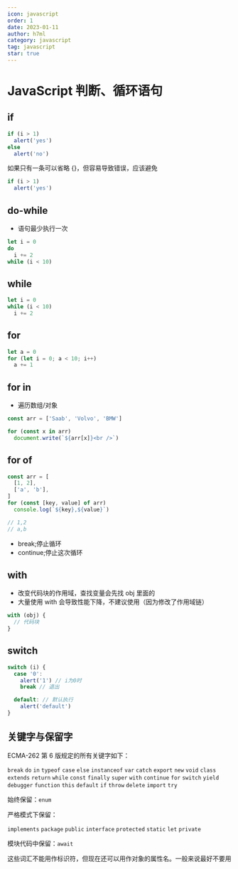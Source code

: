 ```yaml
---
icon: javascript
order: 1
date: 2023-01-11
author: h7ml
category: javascript
tag: javascript
star: true
---
```


# JavaScript 判断、循环语句

## if

```js
if (i > 1)
  alert('yes')
else
  alert('no')
```

如果只有一条可以省略 {}，但容易导致错误，应该避免

```js
if (i > 1)
  alert('yes')
```

## do-while

- 语句最少执行一次

```js
let i = 0
do
  i += 2
while (i < 10)
```

## while

```js
let i = 0
while (i < 10)
  i += 2
```

## for

```js
let a = 0
for (let i = 0; a < 10; i++)
  a += 1
```

## for in

- 遍历数组/对象

```js
const arr = ['Saab', 'Volvo', 'BMW']

for (const x in arr)
  document.write(`${arr[x]}<br />`)
```

## for of

```js
const arr = [
  [1, 2],
  ['a', 'b'],
]
for (const [key, value] of arr)
  console.log(`${key},${value}`)

// 1,2
// a,b
```

- break;停止循环
- continue;停止这次循环

## with

- 改变代码块的作用域，查找变量会先找 obj 里面的
- 大量使用 with 会导致性能下降，不建议使用（因为修改了作用域链）

```js
with (obj) {
  // 代码块
}
```

## switch

```js
switch (i) {
  case '0':
    alert('1') // i为0时
    break // 退出

  default: // 默认执行
    alert('default')
}
```

## 关键字与保留字

ECMA-262 第 6 版规定的所有关键字如下：

`break` `do` `in` `typeof` `case` `else` `instanceof` `var` `catch` `export` `new` `void` `class` `extends` `return` `while` `const` `finally` `super` `with` `continue` `for` `switch` `yield` `debugger` `function` `this` `default` `if` `throw` `delete` `import` `try`

始终保留：`enum`

严格模式下保留：

`implements` `package` `public` `interface` `protected` `static` `let` `private`

模块代码中保留：`await`

这些词汇不能用作标识符，但现在还可以用作对象的属性名。一般来说最好不要用
